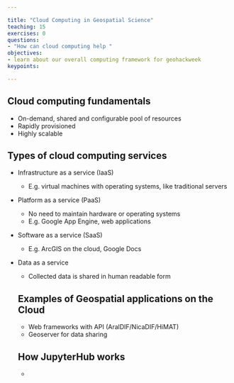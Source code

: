 ```yaml
---

title: "Cloud Computing in Geospatial Science"
teaching: 15
exercises: 0
questions:
- "How can cloud computing help "
objectives:
- learn about our overall computing framework for geohackweek
keypoints:

---
```


## Cloud computing fundamentals
- On-demand, shared and configurable pool of resources
- Rapidly provisioned
- Highly scalable

## Types of cloud computing services
- Infrastructure as a service (IaaS)
  - E.g. virtual machines with operating systems, like traditional servers
  
- Platform as a service (PaaS)
  - No need to maintain hardware or operating systems
  - E.g. Google App Engine, web applications
  
- Software as a service (SaaS)
  - E.g. ArcGIS on the cloud, Google Docs

- Data as a service
  - Collected data is shared in human readable form 
  
  ## Examples of Geospatial applications on the Cloud
  - Web frameworks with API (AralDIF/NicaDIF/HiMAT)
  - Geoserver for data sharing 
  
  ## How JupyterHub works 
  -  


